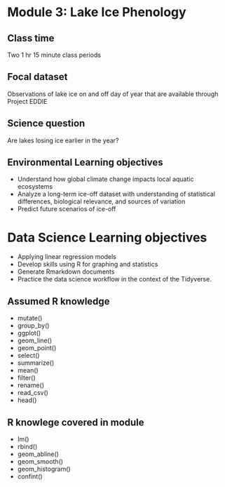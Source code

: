 # Module 3: Lake Ice Phenology

## Class time

Two 1 hr 15 minute class periods

## Focal dataset

Observations of lake ice on and off day of year that are available through Project EDDIE

## Science question

Are lakes losing ice earlier in the year?

## Environmental Learning objectives

* Understand how global climate change impacts local aquatic ecosystems
* Analyze a long-term ice-off dataset with understanding of statistical 
  differences, biological relevance, and sources of variation
* Predict future scenarios of ice-off

# Data Science Learning objectives

* Applying linear regression models
* Develop skills using R for graphing and statistics
* Generate Rmarkdown documents
* Practice the data science workflow in the context of the Tidyverse.

## Assumed R knowledge

* mutate()
* group_by()
* ggplot()
* geom_line()
* geom_point()
* select()
* summarize()
* mean()
* filter()
* rename()
* read_csv()
* head()

## R knowlege covered in module

* lm()
* rbind()
* geom_abline()
* geom_smooth()
* geom_histogram()
* confint()
